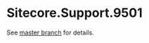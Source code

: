 # Sitecore.Support.9501

See [master branch](https://github.com/sitecoresupport/Sitecore.Support.9501) for details.
